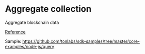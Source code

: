 # Aggregate collection

Aggregate blockchain data

[Reference](../../docs/mod_net.md#aggregate_collection)

Sample: https://github.com/tonlabs/sdk-samples/tree/master/core-examples/node-js/query